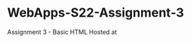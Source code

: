 # WebApps-S22-Assignment-3
Assignment 3 - Basic HTML
Hosted at <a hre="https://github.com/44-563-Web-Apps-S22/webapps-s22-assignment-3-reddyvp/settings/pages"></a>